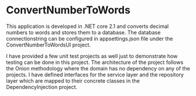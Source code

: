 # ConvertNumberToWords

This application is developed in .NET core 2.1 and converts decimal numbers to words and stores them to a database.
The database connectionstring can be configured in appsettings.json file under the ConvertNumberToWordsUI project.

I have provided a few unit test projects as well just to demonstrate how testing can be done in this project.
The architecture of the project follows the Onion methodology where the domain has no dependency on any of the projects. 
I have defined interfaces for the service layer and the repository layer which are mapped to their concrete classes in the DependencyInjection project.

